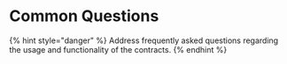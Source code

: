 # Common Questions

{% hint style="danger" %}
Address frequently asked questions regarding the usage and functionality of the contracts.
{% endhint %}
